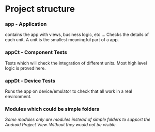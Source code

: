 # Project structure

### app - Application

contains the app with views, business logic, etc ...
Checks the details of each unit.
A unit is the smallest meaningful part of a app.


### appCt - Component Tests

Tests which will check the integration of different units.
Most high level logic is proved here.

### appDt - Device Tests

Runs the app on device/emulator to check that all work in a real environment.

### Modules which could be simple folders

*Some modules only are modules instead of simple folders to support the Android Project View. Without they would not be visible.*
